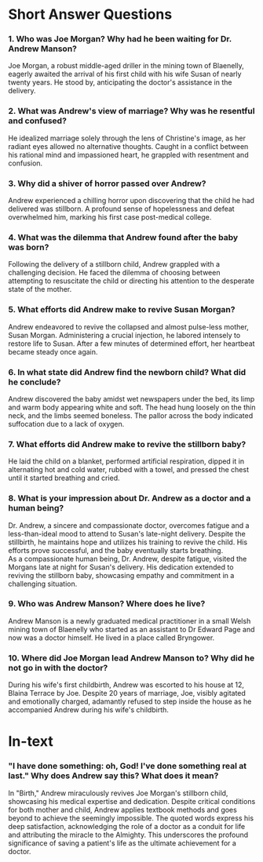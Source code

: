 # Short Answer Questions 

### 1. Who was Joe Morgan? Why had he been waiting for Dr. Andrew Manson? 

Joe Morgan, a robust middle-aged driller in the mining town of Blaenelly, eagerly awaited the arrival of his first child with his wife Susan of nearly twenty years. He stood by, anticipating the doctor's assistance in the delivery.

### 2. What was Andrew's view of marriage? Why was he resentful and confused? 

He idealized marriage solely through the lens of Christine's image, as her radiant eyes allowed no alternative thoughts. Caught in a conflict between his rational mind and impassioned heart, he grappled with resentment and confusion.

### 3. Why did a shiver of horror passed over Andrew? 

Andrew experienced a chilling horror upon discovering that the child he had delivered was stillborn. A profound sense of hopelessness and defeat overwhelmed him, marking his first case post-medical college.

### 4. What was the dilemma that Andrew found after the baby was born? 

Following the delivery of a stillborn child, Andrew grappled with a challenging decision. He faced the dilemma of choosing between attempting to resuscitate the child or directing his attention to the desperate state of the mother.

### 5. What efforts did Andrew make to revive Susan Morgan? 

Andrew endeavored to revive the collapsed and almost pulse-less mother, Susan Morgan. Administering a crucial injection, he labored intensely to restore life to Susan. After a few minutes of determined effort, her heartbeat became steady once again.

### 6. In what state did Andrew find the newborn child? What did he conclude? 

Andrew discovered the baby amidst wet newspapers under the bed, its limp and warm body appearing white and soft. The head hung loosely on the thin neck, and the limbs seemed boneless. The pallor across the body indicated suffocation due to a lack of oxygen.

### 7. What efforts did Andrew make to revive the stillborn baby? 

He laid the child on a blanket, performed artificial respiration, dipped it in alternating hot and cold water, rubbed with a towel, and pressed the chest until it started breathing and cried.

### 8. What is your impression about Dr. Andrew as a doctor and a human being? 

Dr. Andrew, a sincere and compassionate doctor, overcomes fatigue and a less-than-ideal mood to attend to Susan's late-night delivery. Despite the stillbirth, he maintains hope and utilizes his training to revive the child. His efforts prove successful, and the baby eventually starts breathing.  
As a compassionate human being, Dr. Andrew, despite fatigue, visited the Morgans late at night for Susan's delivery. His dedication extended to reviving the stillborn baby, showcasing empathy and commitment in a challenging situation.

### 9. Who was Andrew Manson? Where does he live? 

Andrew Manson is a newly graduated medical practitioner in a small Welsh mining town of Blaenelly who started as an assistant to Dr Edward Page and now was a doctor himself. He lived in a place called Bryngower. 

### 10. Where did Joe Morgan lead Andrew Manson to? Why did he not go in with the doctor?

During his wife's first childbirth, Andrew was escorted to his house at 12, Blaina Terrace by Joe. Despite 20 years of marriage, Joe, visibly agitated and emotionally charged, adamantly refused to step inside the house as he accompanied Andrew during his wife's childbirth.

# In-text 

### "I have done something: oh, God! I've done something real at last." Why does Andrew say this? What does it mean?

In "Birth," Andrew miraculously revives Joe Morgan's stillborn child, showcasing his medical expertise and dedication. Despite critical conditions for both mother and child, Andrew applies textbook methods and goes beyond to achieve the seemingly impossible. The quoted words express his deep satisfaction, acknowledging the role of a doctor as a conduit for life and attributing the miracle to the Almighty. This underscores the profound significance of saving a patient's life as the ultimate achievement for a doctor.